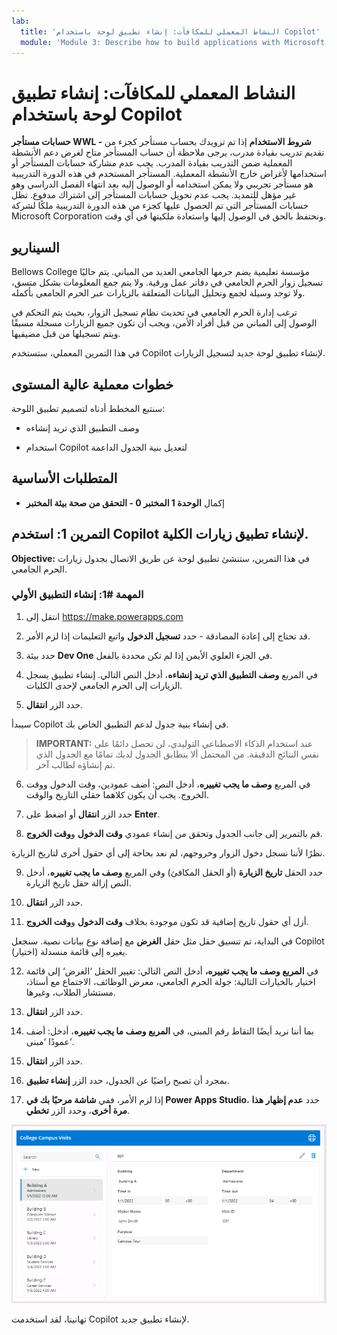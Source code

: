 ```yaml
---
lab:
  title: 'النشاط المعملي للمكافآت: إنشاء تطبيق لوحة باستخدام Copilot'
  module: 'Module 3: Describe how to build applications with Microsoft Power Apps'
---
```


# النشاط المعملي للمكافآت: إنشاء تطبيق لوحة باستخدام Copilot

**حسابات مستأجر WWL - شروط الاستخدام** إذا تم تزويدك بحساب مستأجر كجزء من تقديم تدريب بقيادة مدرب، يرجى ملاحظة أن حساب المستأجر متاح لغرض دعم الأنشطة المعملية ضمن التدريب بقيادة المدرب. يجب عدم مشاركة حسابات المستأجر أو استخدامها لأغراض خارج الأنشطة المعملية. المستأجر المستخدم في هذه الدورة التدريبية هو مستأجر تجريبي ولا يمكن استخدامه أو الوصول إليه بعد انتهاء الفصل الدراسي وهو غير مؤهل للتمديد. يجب عدم تحويل حسابات المستأجر إلى اشتراك مدفوع. تظل حسابات المستأجر التي تم الحصول عليها كجزء من هذه الدورة التدريبية ملكًا لشركة Microsoft Corporation ونحتفظ بالحق في الوصول إليها واستعادة ملكيتها في أي وقت. 

## السيناريو

Bellows College مؤسسة تعليمية يضم حرمها الجامعي العديد من المباني. يتم حاليًا تسجيل زوار الحرم الجامعي في دفاتر عمل ورقية. ولا يتم جمع المعلومات بشكل متسق، ولا توجد وسيلة لجمع وتحليل البيانات المتعلقة بالزيارات عبر الحرم الجامعي بأكمله.

ترغب إدارة الحرم الجامعي في تحديث نظام تسجيل الزوار، بحيث يتم التحكم في الوصول إلى المباني من قبل أفراد الأمن، ويجب أن تكون جميع الزيارات مسجلة مسبقًا ويتم تسجيلها من قبل مضيفيها.

في هذا التمرين المعملي، ستستخدم Copilot لإنشاء تطبيق لوحة جديد لتسجيل الزيارات. 

## خطوات معملية عالية المستوى

سنتبع المخطط أدناه لتصميم تطبيق اللوحة:

- وصف التطبيق الذي تريد إنشاءه

- استخدام Copilot لتعديل بنية الجدول الداعمة

 ## المتطلبات الأساسية

- إكمال **الوحدة 1 المختبر 0 - التحقق من صحة بيئة المختبر**

## التمرين 1: استخدم Copilot لإنشاء تطبيق زيارات الكلية.

**Objective:** في هذا التمرين، ستنشئ تطبيق لوحة عن طريق الاتصال بجدول زيارات الحرم الجامعي.

### المهمة \#1: إنشاء التطبيق الأولي

1. انتقل إلى https://make.powerapps.com

2. قد تحتاج إلى إعادة المصادقة - حدد **تسجيل الدخول** واتبع التعليمات إذا لزم الأمر.

3. حدد بيئة **Dev One** في الجزء العلوي الأيمن إذا لم تكن محددة بالفعل.

4. في المربع **وصف التطبيق الذي تريد إنشاءه**، أدخل النص التالي. إنشاء تطبيق يسجل الزيارات إلى الحرم الجامعي لإحدى الكليات. 

5. حدد الزر **انتقال**.

سيبدأ Copilot في إنشاء بنية جدول لدعم التطبيق الخاص بك. 

> **IMPORTANT:** عند استخدام الذكاء الاصطناعي التوليدي، لن تحصل دائمًا على نفس النتائج الدقيقة. من المحتمل ألا يتطابق الجدول لديك تمامًا مع الجدول الذي تم إنشاؤه لطالب آخر. 

6. في المربع **وصف ما يجب تغييره**، أدخل النص: أضف عمودين، وقت الدخول ووقت الخروج. يجب أن يكون كلاهما حقلي التاريخ والوقت.  

7. حدد الزر **انتقال** أو اضغط على **Enter**. 

8. قم بالتمرير إلى جانب الجدول وتحقق من إنشاء عمودي **وقت الدخول** و**وقت الخروج**. 

نظرًا لأننا نسجل دخول الزوار وخروجهم، لم نعد بحاجة إلى أي حقول أخرى لتاريخ الزيارة. 

9. حدد الحقل **تاريخ الزيارة** (أو الحقل المكافئ) وفي المربع **وصف ما يجب تغييره**، أدخل النص إزالة حقل تاريخ الزيارة. 

10. حدد الزر **انتقال**. 

11. أزل أي حقول تاريخ إضافية قد تكون موجودة بخلاف **وقت الدخول** و**وقت الخروج**. 

في البداية، تم تنسيق حقل مثل حقل **الغرض** مع إضافة نوع بيانات نصية. سنجعل Copilot يغيره إلى قائمة منسدلة (اختيار). 

12. في **المربع وصف ما يجب تغييره،** أدخل النص التالي: تغيير الحقل ‘الغرض‘ إلى قائمة اختيار بالخيارات التالية: جولة الحرم الجامعي، معرض الوظائف، الاجتماع مع أستاذ، مستشار الطلاب، وغيرها. 

13. حدد الزر **انتقال**. 

14. بما أننا نريد أيضًا التقاط رقم المبنى، في **المربع وصف ما يجب تغييره**، أدخل: أضف عمودًا ‘مبنى‘. 

15. حدد الزر **انتقال**. 

16. بمجرد أن تصبح راضيًا عن الجدول، حدد الزر **إنشاء تطبيق**. 

17. إذا لزم الأمر، ففي **شاشة مرحبًا بك في Power Apps Studio**، حدد **عدم إظهار هذا مرة أخرى**، وحدد الزر **تخطي**. 

![لقطة شاشة للتطبيق الذي تم إنشاؤه للتو](media/bonus-lab-copilot-01.png)

تهانينا، لقد استخدمت Copilot لإنشاء تطبيق جديد. 
